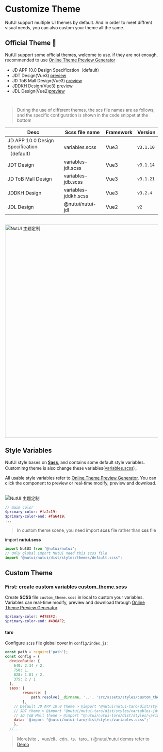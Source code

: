 # Customize Theme

NutUI support multiple UI themes by default. And in order to meet diffrent visual needs, you can also custom your theme all the same.

## Official Theme 🌈

NutUI support some official themes, welcome to use. if they are not enough, recommended to use <a target="_blank" href="https://nutui.jd.com/theme/#/base" >Online Theme Preview Generator</a>

* JD APP 10.0 Design Specification（default）
* JDT Design(Vue3) <a target="_blank" href="https://nutui.jd.com/jdt/#/zh-CN/component/button" >preview</a>
* JD ToB Mall Design(Vue3) <a target="_blank" href="https://nutui.jd.com/?jdb#/zh-CN/component/button" >preview</a>
* JDDKH Design(Vue3) <a target="_blank" href="https://nutui.jd.com/?jddkh#/zh-CN/component/button" >preview</a>
* JDL Design(Vue2)<a target="_blank" href="https://nutui.jd.com/jdl/" >preview</a>

<br/>


> During the use of different themes, the scs file names are as follows, and the specific configuration is shown in the code snippet at the bottom

| Desc                                    | Scss file name        | Framework | Version  |
|---------------------------------------------|----------------------|------------|-----------|
| JD APP 10.0 Design Specification（default） | variables.scss       | Vue3       | `v3.1.10` |
| JDT Design                                  | variables-jdt.scss   | Vue3       | `v3.1.14` |
| JD ToB Mall Design                          | variables-jdb.scss   | Vue3       | `v3.1.21` |
| JDDKH Design                                | variables-jddkh.scss | Vue3       | `v3.2.4`  |
| JDL Design                                  | @nutui/nutui-jdl     | Vue2       | `v2`      |


<br/>
<img src="https://img12.360buyimg.com/imagetools/jfs/t1/157759/16/13989/142151/6052efc7Ef8f4bff4/f3dd6422949ba4b7.jpg" width="700" alt="NutUI 主题定制">

## Style Variables

NutUI style bases on **[Sass](https://sass-lang.com/)**, and contains some default style variables. Customimg theme is also change these variables([variables.scss](https://github.com/jdf2e/nutui/blob/next/src/packages/styles/variables.scss))。

All usable style variables refer to <a target="_blank" href="https://nutui.jd.com/theme/#/base" >Online Theme Preview Generator</a>. You can click the component to preview or real-time modify, preview and download.

<br/>

<img src="https://img14.360buyimg.com/imagetools/s1000x1000_jfs/t1/133323/6/25182/230015/62343b76E4fffb961/248a75ece7922294.png"  alt="NutUI 主题定制">



```scss
// main color
$primary-color: #fa2c19;
$primary-color-end: #fa6419;
...
```

> In custom theme scene, you need import **scss** file rather than **css** file

import **nutui.scss**

```javascript
import NutUI from '@nutui/nutui';
// Only global import NutUI need this scss file
import "@nutui/nutui/dist/styles/themes/default.scss";
```

## Custom Theme

### First: create custom variables custom_theme.scss 

Create **SCSS** file `custom_theme.scss` in local to custom your variables. Variables can real-time modify, preview and download through <a target="_blank" href="https://nutui.jd.com/theme/#/base">Online Theme Preview Generator</a>

``` scss
$primary-color: #478EF2;
$primary-color-end: #496AF2;
```

#### taro

Configure `scss` file global cover in `config/index.js`:

```javascript
const path = require('path');
const config = {
  deviceRatio: {
    640: 2.34 / 2,
    750: 1,
    828: 1.81 / 2,
    375: 2 / 1
  },
  sass: {
		resource: [
			path.resolve(__dirname, '..', 'src/assets/styles/custom_theme.scss')
		],
    // Default JD APP 10.0 theme > @import "@nutui/nutui-taro/dist/styles/variables.scss";
    // JDT theme > @import "@nutui/nutui-taro/dist/styles/variables-jdt.scss";
    // JD ToB Mall theme > @import "@nutui/nutui-taro/dist/styles/variables-jdb.scss";
    data: `@import "@nutui/nutui-taro/dist/styles/variables.scss";`
	},
  // ...
```

> More(vite 、vue/cli、cdn、ts、taro...) @nutui/nutui demos refer to [Demo](https://github.com/jdf2e/nutui-demo)